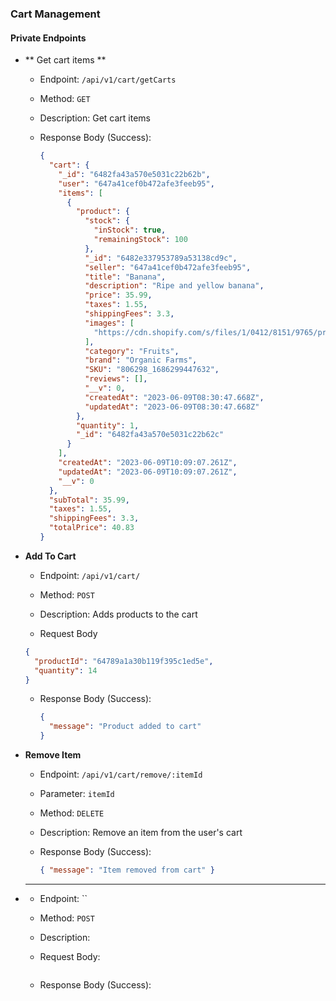 ### Cart Management

#### Private Endpoints

- ** Get cart items **

  - Endpoint: `/api/v1/cart/getCarts`
  - Method: `GET`
  - Description: Get cart items
  - Response Body (Success):

    ```json
    {
      "cart": {
        "_id": "6482fa43a570e5031c22b62b",
        "user": "647a41cef0b472afe3feeb95",
        "items": [
          {
            "product": {
              "stock": {
                "inStock": true,
                "remainingStock": 100
              },
              "_id": "6482e337953789a53138cd9c",
              "seller": "647a41cef0b472afe3feeb95",
              "title": "Banana",
              "description": "Ripe and yellow banana",
              "price": 35.99,
              "taxes": 1.55,
              "shippingFees": 3.3,
              "images": [
                "https://cdn.shopify.com/s/files/1/0412/8151/9765/products/14_1b19e2a2-d6e3-4ac7-932d-54166a9b4e84_1024x1024.jpg?v=1620642219"
              ],
              "category": "Fruits",
              "brand": "Organic Farms",
              "SKU": "806298_1686299447632",
              "reviews": [],
              "__v": 0,
              "createdAt": "2023-06-09T08:30:47.668Z",
              "updatedAt": "2023-06-09T08:30:47.668Z"
            },
            "quantity": 1,
            "_id": "6482fa43a570e5031c22b62c"
          }
        ],
        "createdAt": "2023-06-09T10:09:07.261Z",
        "updatedAt": "2023-06-09T10:09:07.261Z",
        "__v": 0
      },
      "subTotal": 35.99,
      "taxes": 1.55,
      "shippingFees": 3.3,
      "totalPrice": 40.83
    }
    ```

- **Add To Cart**

  - Endpoint: `/api/v1/cart/`
  - Method: `POST`
  - Description: Adds products to the cart

  - Request Body

  ```json
  {
    "productId": "64789a1a30b119f395c1ed5e",
    "quantity": 14
  }
  ```

  - Response Body (Success):

    ```json
    {
      "message": "Product added to cart"
    }
    ```

- **Remove Item**

  - Endpoint: `/api/v1/cart/remove/:itemId`
  - Parameter: `itemId`
  - Method: `DELETE`
  - Description: Remove an item from the user's cart
  - Response Body (Success):

    ```json
    { "message": "Item removed from cart" }
    ```

- ***

  - Endpoint: ``
  - Method: `POST`
  - Description:
  - Request Body:

    ```json

    ```

  - Response Body (Success):

    ```json

    ```

